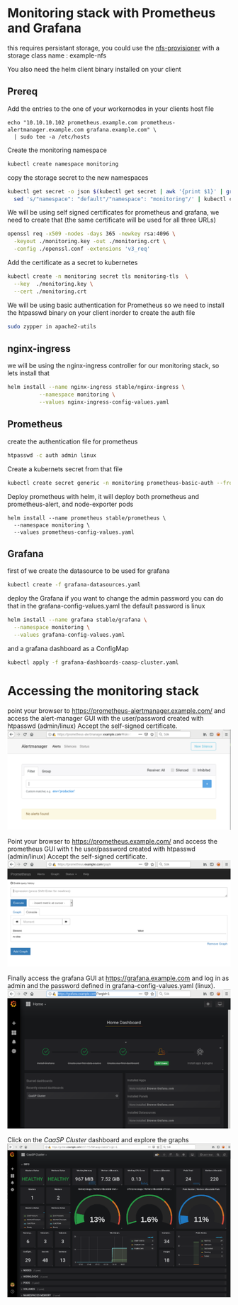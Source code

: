 # Monitoring stack with Prometheus and Grafana

this requires persistant storage, you could use the [nfs-provisioner](https://github.com/SweBarre/MyDemos/tree/master/CaaSP/nfs) with a storage class name : example-nfs

You also need the helm client binary installed on your client

## Prereq
Add the entries to the one of your workernodes in your clients host file
```
echo "10.10.10.102 prometheus.example.com prometheus-alertmanager.example.com grafana.example.com" \
  | sudo tee -a /etc/hosts
```

Create the monitoring namespace
```bash
kubectl create namespace monitoring
```
copy the storage secret to the new namespaces
```bash
kubectl get secret -o json $(kubectl get secret | awk '{print $1}' | grep nfs-provisioner) | \
  sed 's/"namespace": "default"/"namespace": "monitoring"/' | kubectl create -f -
```

We will be using self signed certificates for prometheus and grafana, we need to create that (the same certificate will be used for all three URLs)
```bash
openssl req -x509 -nodes -days 365 -newkey rsa:4096 \
  -keyout ./monitoring.key -out ./monitoring.crt \
  -config ./openssl.conf -extensions 'v3_req'
```

Add the certificate as a secret to kubernetes
```bash
kubectl create -n monitoring secret tls monitoring-tls  \
  --key  ./monitoring.key \
  --cert ./monitoring.crt
```

We will be using basic authentication for Prometheus so we need to install the htpasswd binary on your client inorder to create the auth file
```bash
sudo zypper in apache2-utils
```

## nginx-ingress
we will be using the nginx-ingress controller for our monitoring stack, so lets install that
```bash
helm install --name nginx-ingress stable/nginx-ingress \
          --namespace monitoring \
          --values nginx-ingress-config-values.yaml
```

## Prometheus
create the authentication file for prometheus
```bash
htpasswd -c auth admin linux
```

Create a kubernets secret from that file
```bash
kubectl create secret generic -n monitoring prometheus-basic-auth --from-file=auth
```

Deploy prometheus with helm, it will deploy both prometheus and prometheus-alert, and node-exporter pods
```
helm install --name prometheus stable/prometheus \
  --namespace monitoring \
  --values prometheus-config-values.yaml
```

## Grafana
first of we create the datasource to be used for grafana
```bash
kubectl create -f grafana-datasources.yaml
```

deploy the Grafana
if you want to change the admin password you can do that in the grafana-config-values.yaml
the default password is linux
```bash
helm install --name grafana stable/grafana \
  --namespace monitoring \
  --values grafana-config-values.yaml
```

and a grafana dashboard as a ConfigMap
```bash
kubectl apply -f grafana-dashboards-caasp-cluster.yaml
```

# Accessing the monitoring stack
point your browser to https://prometheus-alertmanager.example.com/ and access the alert-manager GUI with the user/password created with htpasswd (admin/linux)
Accept the self-signed certificate.
![Velum](https://github.com/SweBarre/MyDemos/blob/master/CaaSP/images/prometheus-alertmanager.png)

Point your browser to https://prometheus.example.com/ and access the prometheus GUI with t
he user/password created with htpasswd (admin/linux)
Accept the self-signed certificate.
![Velum](https://github.com/SweBarre/MyDemos/blob/master/CaaSP/images/prometheus.png)

Finally access the grafana GUI at https://grafana.example.com and log in as admin and the password defined in grafana-config-values.yaml (linux).
![Velum](https://github.com/SweBarre/MyDemos/blob/master/CaaSP/images/grafana.png)

Click on the *CaaSP Cluster* dashboard and explore the graphs
![Velum](https://github.com/SweBarre/MyDemos/blob/master/CaaSP/images/grafana-dashboard.png)

